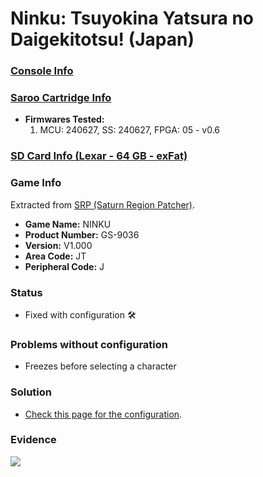 # Ninku: Tsuyokina Yatsura no Daigekitotsu! (Japan)

### [Console Info](../../../../../Info/Consoles/VA13/README.md)

### [Saroo Cartridge Info](../../../../../Info/Cartridges/RetroGameParadiseStore/1.32F/README.md)

- <b>Firmwares Tested:</b>
  1. MCU: 240627, SS: 240627, FPGA: 05 - v0.6

### [SD Card Info (Lexar - 64 GB - exFat)](../../../../../Info/SdCards/Lexar/64GB/exfat/README.md)

### Game Info

Extracted from [SRP (Saturn Region Patcher)](https://segaxtreme.net/resources/saturn-region-patcher.81/download).

- <b>Game Name:</b> NINKU
- <b>Product Number:</b> GS-9036
- <b>Version:</b> V1.000
- <b>Area Code:</b> JT
- <b>Peripheral Code:</b> J

### Status

- Fixed with configuration :hammer_and_wrench:

### Problems without configuration

- Freezes before selecting a character

### Solution

- [Check this page for the configuration](https://github.com/williamdsw/saroo-configuration-list/blob/master/Regions/Retails/Japan/GS-9036/README.md).

### Evidence

[![](https://img.youtube.com/vi/1zFCbts4dPo/0.jpg)](https://www.youtube.com/watch?v=1zFCbts4dPo)
